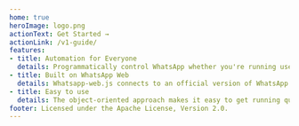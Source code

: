 ```yaml
---
home: true
heroImage: logo.png
actionText: Get Started →
actionLink: /v1-guide/
features:
- title: Automation for Everyone
  details: Programmatically control WhatsApp whether you're running user or business accounts.
- title: Built on WhatsApp Web
  details: Whatsapp-web.js connects to an official version of WhatsApp Web under the hood, reducing ban risks.
- title: Easy to use
  details: The object-oriented approach makes it easy to get running quickly.
footer: Licensed under the Apache License, Version 2.0.
---
```


<style lang="stylus">
.yuu-theme-red {
	.home .hero img {
		content: url('/branding/dark/banner_red_logo.png');
	}
}
.yuu-theme-blue {
	.home .hero img {
		content: url('/branding/dark/banner_blue_logo.png');
	}
}
.yuu-theme-purple {
	.home .hero img {
		content: url('/branding/dark/banner_purple_logo.png');
	}
}

.yuu-theme-dark {
	.home .hero img {
		content: url('/branding/light/banner_green_logo.png');
	}
}
.yuu-theme-dark.yuu-theme-red {
	.home .hero img  {
		content: url('/branding/light/banner_red_logo.png');
	}
}
.yuu-theme-dark.yuu-theme-blue {
	.home .hero img  {
		content: url('/branding/light/banner_blue_logo.png');
	}
}
.yuu-theme-dark.yuu-theme-purple {
	.home .hero img  {
		content: url('/branding/light/banner_purple_logo.png');
	}
}
</style>